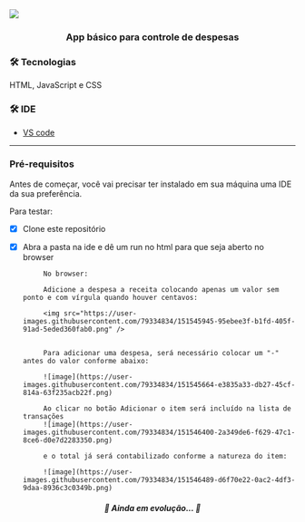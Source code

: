 <img src="https://img.shields.io/static/v1?label=Controle-Despesas&message=JS-HTML-CSS&color=7159c1&style=for-the-badge&logo=ghost"/>

<h3 align="center">App básico para controle de despesas</h3>

 ### 🛠 Tecnologias

HTML, JavaScript e CSS

 ### 🛠 IDE


- [VS code](https://code.visualstudio.com/) 
---

### Pré-requisitos

Antes de começar, você vai precisar ter instalado em sua máquina uma IDE da sua preferência.


Para testar:

- [x] Clone este repositório
- [x] Abra a pasta na ide e dê um run no html para que seja aberto no browser

           No browser:
           
           Adicione a despesa a receita colocando apenas um valor sem ponto e com vírgula quando houver centavos:
           
           <img src="https://user-images.githubusercontent.com/79334834/151545945-95ebee3f-b1fd-405f-91ad-5eded360fab0.png" />


           Para adicionar uma despesa, será necessário colocar um "-"  antes do valor conforme abaixo:
           
           ![image](https://user-images.githubusercontent.com/79334834/151545664-e3835a33-db27-45cf-814a-63f235acb22f.png)
           
           Ao clicar no botão Adicionar o item será incluído na lista de transações
           ![image](https://user-images.githubusercontent.com/79334834/151546400-2a349de6-f629-47c1-8ce6-d0e7d2283350.png)
           
           e o total já será contabilizado conforme a natureza do item:
           
           ![image](https://user-images.githubusercontent.com/79334834/151546489-d6f70e22-0ac2-4df3-9daa-8936c3c0349b.png)

           
<h5 align="center"> 
	🚧  Ainda em evolução...  🚧
</h5>
